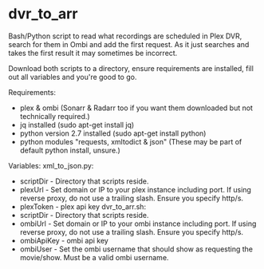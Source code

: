# dvr_to_arr
Bash/Python script to read what recordings are scheduled in Plex DVR, search for them in Ombi and add the first request.
As it just searches and takes the first result it may sometimes be incorrect.

Download both scripts to a directory, ensure requirements are installed, fill out all variables and you're good to go.

Requirements:
* plex & ombi (Sonarr & Radarr too if you want them downloaded but not technically required.)
* jq installed (sudo apt-get install jq)
* python version 2.7 installed (sudo apt-get install python)
* python modules "requests, xmltodict & json" (These may be part of default python install, unsure.)

Variables:
xml_to_json.py:
* scriptDir - Directory that scripts reside.
* plexUrl - Set domain or IP to your plex instance including port. If using reverse proxy, do not use a trailing slash. Ensure you specify http/s.
* plexToken - plex api key
dvr_to_arr.sh:
* scriptDir - Directory that scripts reside.
* ombiUrl - Set domain or IP to your ombi instance including port. If using reverse proxy, do not use a trailing slash. Ensure you specify http/s.
* ombiApiKey - ombi api key
* ombiUser - Set the ombi username that should show as requesting the movie/show. Must be a valid ombi username.

